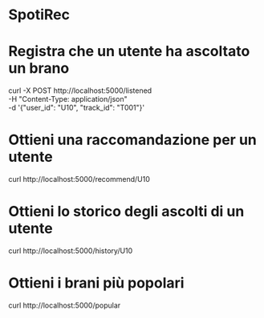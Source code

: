 # SpotiRec

# Registra che un utente ha ascoltato un brano
curl -X POST http://localhost:5000/listened \
  -H "Content-Type: application/json" \
  -d '{"user_id": "U10", "track_id": "T001"}'

# Ottieni una raccomandazione per un utente
curl http://localhost:5000/recommend/U10

# Ottieni lo storico degli ascolti di un utente
curl http://localhost:5000/history/U10

# Ottieni i brani più popolari
curl http://localhost:5000/popular